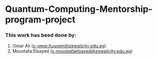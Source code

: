 # Quantum-Computing-Mentorship-program-project

### This work has beed done by:
1. Omar Ali (s-omar.hussein@zewailcity.edu.eg)
2. Moustafa Elsayed (s-moustafaelsayed@zewailcity.edu.eg)

